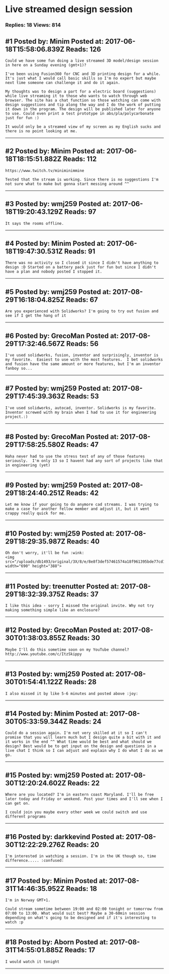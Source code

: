 # Live streamed design session

### Replies: 18 Views: 814

## \#1 Posted by: Minim Posted at: 2017-06-18T15:58:06.839Z Reads: 126

```
Could we have some fun doing a live streamed 3D model/design session in here on a Sunday evening (gmt+1)? 

I've been using Fusion360 for CNC and 3D printing design for a while. It's just what I would call basic skills so I'm no expert but maybe next time someone can challenge it and do it again. 

My thoughts was to design a part for a electric board (suggestions) while live streaming it to those who wants to watch through web browser. The site has a chat function so those watching can come with design suggestions and tip along the way and I do the work of putting it down in the program. The design will be published later for anyone to use. Could even print a test prototype in abs/pla/polycarbonate just for fun :)

It would only be a streamed view of my screen as my English sucks and there is no point looking at me.
```

---
## \#2 Posted by: Minim Posted at: 2017-06-18T18:15:51.882Z Reads: 112

```
https://www.twitch.tv/miniminimmine

Tested that the stream is working. Since there is no suggestions I'm not sure what to make but gonna start messing around ^^
```

---
## \#3 Posted by: wmj259 Posted at: 2017-06-18T19:20:43.129Z Reads: 97

```
It says the rooms offline.
```

---
## \#4 Posted by: Minim Posted at: 2017-06-18T19:47:30.531Z Reads: 91

```
There was no activity so I closed it since I didn't have anything to design :D Started on a battery pack just for fun but since I didn't have a plan and nobody posted I stopped it.
```

---
## \#5 Posted by: wmj259 Posted at: 2017-08-29T16:18:04.825Z Reads: 67

```
Are you experienced with Solidworks? I'm going to try out fusion and see if I get the hang of it
```

---
## \#6 Posted by: GrecoMan Posted at: 2017-08-29T17:32:46.567Z Reads: 56

```
I've used solidworks, fusion, inventor and surprisingly, inventor is my favorite.  Easiest to use with the most features.  I bet solidworks and fusion have the same amount or more features, but I'm an inventor fanboy so...
```

---
## \#7 Posted by: wmj259 Posted at: 2017-08-29T17:45:39.363Z Reads: 53

```
I've used solidworks, autocad, inventor. Solidworks is my favorite. Inventor screwed with my brain when I had to use it for engineering project.:)
```

---
## \#8 Posted by: GrecoMan Posted at: 2017-08-29T17:58:25.580Z Reads: 47

```
Haha never had to use the stress test of any of those features seriously.  I'm only 13 so I havent had any sort of projects like that in engineering (yet)
```

---
## \#9 Posted by: wmj259 Posted at: 2017-08-29T18:24:40.251Z Reads: 42

```
Let me know if your going to do anymore cad streams. I was trying to make a case for another fellow member and adjust it, but it went crappy really quick for me.
```

---
## \#10 Posted by: wmj259 Posted at: 2017-08-29T18:29:35.987Z Reads: 40

```
Oh don't worry, it'll be fun :wink:
<img src="/uploads/db1493/original/3X/8/e/8e8f3def57461574a18f961395bde77cd17ed8ea.jpg" width="690" height="388">
```

---
## \#11 Posted by: treenutter Posted at: 2017-08-29T18:32:39.375Z Reads: 37

```
I like this idea - sorry I missed the original invite. Why not try making something simple like an enclosure?
```

---
## \#12 Posted by: GrecoMan Posted at: 2017-08-30T01:38:03.855Z Reads: 30

```
Maybe I'll do this sometime soon on my YouTube channel?
http://www.youtube.com/c/ItzSkippy
```

---
## \#13 Posted by: wmj259 Posted at: 2017-08-30T01:54:41.122Z Reads: 28

```
I also missed it by like 5-6 minutes and posted above :joy:
```

---
## \#14 Posted by: Minim Posted at: 2017-08-30T05:33:59.344Z Reads: 24

```
Could do a session again. I'm not very skilled at it so I can't promise that you will learn much but I design quite a bit with it and it works in the end ^^ What time would be best and what should we design? Best would be to get input on the design and questions in a live chat I think so I can adjust and explain why I do what I do as we go.
```

---
## \#15 Posted by: wmj259 Posted at: 2017-08-30T12:20:24.602Z Reads: 22

```
Where are you located? I'm in eastern coast Maryland. I'll be free later today and Friday or weekend. Post your times and I'll see when I can get on.

I could join you maybe every other week we could switch and use different programs
```

---
## \#16 Posted by: darkkevind Posted at: 2017-08-30T12:22:29.276Z Reads: 20

```
I'm interested in watching a session. I'm in the UK though so, time difference..... :confused:
```

---
## \#17 Posted by: Minim Posted at: 2017-08-31T14:46:35.952Z Reads: 18

```
I'm in Norway GMT+1. 

Could stream sometime between 19:00 and 02:00 tonight or tomorrow from 07:00 to 13:00. What would suit best? Maybe a 30-60min session depending on what's going to be designed and if it's interesting to watch :p
```

---
## \#18 Posted by: Aborn Posted at: 2017-08-31T14:55:01.885Z Reads: 17

```
I would watch it tonight
```

---
